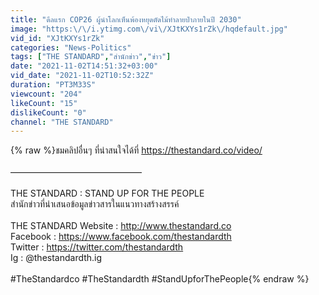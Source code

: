 ```yaml
---
title: "ดีลแรก COP26 ผู้นำโลกเห็นพ้องหยุดตัดไม้ทำลายป่าภายในปี 2030"
image: "https:\/\/i.ytimg.com\/vi\/XJtKXYs1rZk\/hqdefault.jpg"
vid_id: "XJtKXYs1rZk"
categories: "News-Politics"
tags: ["THE STANDARD","สำนักข่าว","ข่าว"]
date: "2021-11-02T14:51:32+03:00"
vid_date: "2021-11-02T10:52:32Z"
duration: "PT3M33S"
viewcount: "204"
likeCount: "15"
dislikeCount: "0"
channel: "THE STANDARD"
---
```

{% raw %}ชมคลิปอื่นๆ ที่น่าสนใจได้ที่ <a rel="nofollow" target="blank" href="https://thestandard.co/video/">https://thestandard.co/video/</a><br /><br />———————————————<br /><br />THE STANDARD : STAND UP FOR THE PEOPLE<br />สำนักข่าวที่นำเสนอข้อมูลข่าวสารในแนวทางสร้างสรรค์<br /><br />THE STANDARD Website : <a rel="nofollow" target="blank" href="http://www.thestandard.co">http://www.thestandard.co</a><br />Facebook : <a rel="nofollow" target="blank" href="https://www.facebook.com/thestandardth">https://www.facebook.com/thestandardth</a><br />Twitter : <a rel="nofollow" target="blank" href="https://twitter.com/thestandardth">https://twitter.com/thestandardth</a><br />Ig : @thestandardth.ig <br /><br />#TheStandardco #TheStandardth #StandUpforThePeople{% endraw %}

